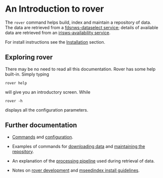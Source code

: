 
# An Introduction to rover

The `rover` command helps build, index and maintain a repository of
data.  The data are retrieved from a [fdsnws-dataselect
service](http://service.iris.edu/fdsnws/dataselect/1/); details of
available data are retrieved from an [irisws-availability
service](http://service.iris.edu/irisws/availability/1/).

For install instructions see the [Installation](index.md#installation) section.

## Exploring rover

There may be no need to read all this documentation.  Rover has some
help built-in.  Simply typing

    rover help

will give you an introductory screen.  While

    rover -h

displays all the configuration parameters.

## Further documentation

* [Commands](commands.md) and [configuration](configuration.md).

* Examples of commands for [downloading data](download.md) and
  [maintaining the repository](maintenance.md).

* An explanation of the [processing pipeline](pipeline.md) used
  during retrieval of data.

* Notes on [rover development](development.md) and [mseedindex
  install guidelines](mseedindex.md).
